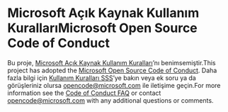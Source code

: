 # <a name="microsoft-open-source-code-of-conduct"></a><span data-ttu-id="76833-101">Microsoft Açık Kaynak Kullanım Kuralları</span><span class="sxs-lookup"><span data-stu-id="76833-101">Microsoft Open Source Code of Conduct</span></span>

<span data-ttu-id="76833-102">Bu proje, [Microsoft Açık Kaynak Kullanım Kuralları](https://opensource.microsoft.com/codeofconduct/)’nı benimsemiştir.</span><span class="sxs-lookup"><span data-stu-id="76833-102">This project has adopted the [Microsoft Open Source Code of Conduct](https://opensource.microsoft.com/codeofconduct/).</span></span>
<span data-ttu-id="76833-103">Daha fazla bilgi için [Kullanım Kuralları SSS](https://opensource.microsoft.com/codeofconduct/faq/)’ye bakın veya ek soru ya da görüşleriniz olursa [opencode@microsoft.com](mailto:opencode@microsoft.com) ile iletişime geçin.</span><span class="sxs-lookup"><span data-stu-id="76833-103">For more information see the [Code of Conduct FAQ](https://opensource.microsoft.com/codeofconduct/faq/) or contact [opencode@microsoft.com](mailto:opencode@microsoft.com) with any additional questions or comments.</span></span>
